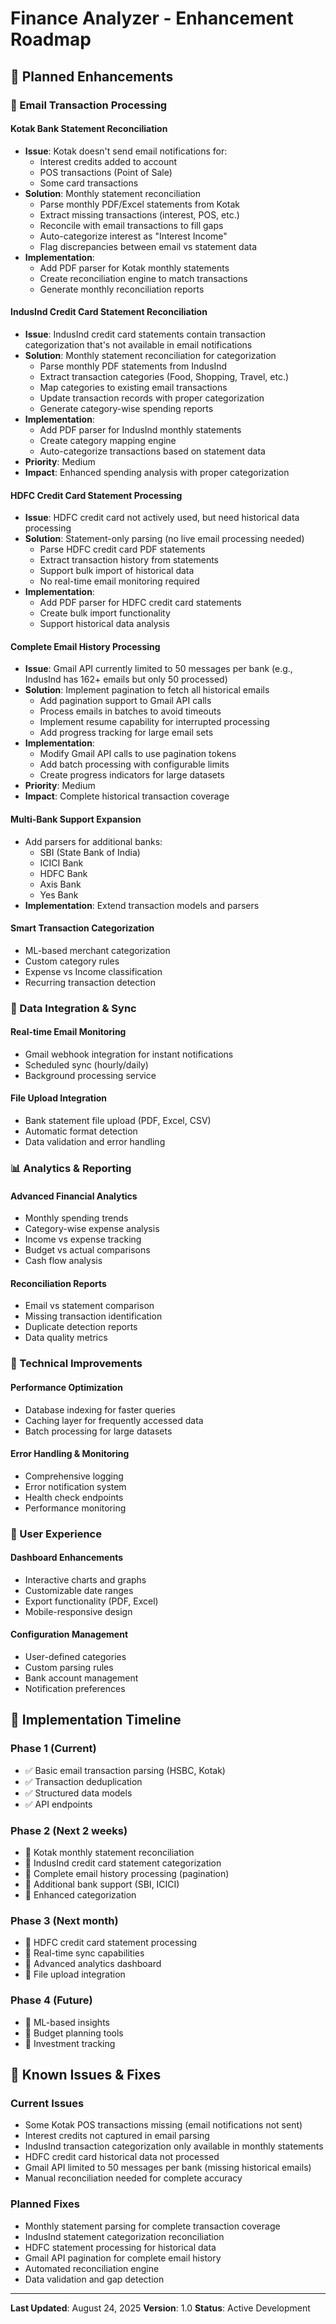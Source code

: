 # Finance Analyzer - Enhancement Roadmap

## 🚀 Planned Enhancements

### 📧 Email Transaction Processing

#### **Kotak Bank Statement Reconciliation**
- **Issue**: Kotak doesn't send email notifications for:
  - Interest credits added to account
  - POS transactions (Point of Sale)
  - Some card transactions
- **Solution**: Monthly statement reconciliation
  - Parse monthly PDF/Excel statements from Kotak
  - Extract missing transactions (interest, POS, etc.)
  - Reconcile with email transactions to fill gaps
  - Auto-categorize interest as "Interest Income"
  - Flag discrepancies between email vs statement data
- **Implementation**: 
  - Add PDF parser for Kotak monthly statements
  - Create reconciliation engine to match transactions
  - Generate monthly reconciliation reports
#### **IndusInd Credit Card Statement Reconciliation**
- **Issue**: IndusInd credit card statements contain transaction categorization that's not available in email notifications
- **Solution**: Monthly statement reconciliation for categorization
  - Parse monthly PDF statements from IndusInd
  - Extract transaction categories (Food, Shopping, Travel, etc.)
  - Map categories to existing email transactions
  - Update transaction records with proper categorization
  - Generate category-wise spending reports
- **Implementation**: 
  - Add PDF parser for IndusInd monthly statements
  - Create category mapping engine
  - Auto-categorize transactions based on statement data
- **Priority**: Medium
- **Impact**: Enhanced spending analysis with proper categorization

#### **HDFC Credit Card Statement Processing**
- **Issue**: HDFC credit card not actively used, but need historical data processing
- **Solution**: Statement-only parsing (no live email processing needed)
  - Parse HDFC credit card PDF statements
  - Extract transaction history from statements
  - Support bulk import of historical data
  - No real-time email monitoring required
- **Implementation**: 
  - Add PDF parser for HDFC credit card statements
  - Create bulk import functionality
  - Support historical data analysis
#### **Complete Email History Processing**
- **Issue**: Gmail API currently limited to 50 messages per bank (e.g., IndusInd has 162+ emails but only 50 processed)
- **Solution**: Implement pagination to fetch all historical emails
  - Add pagination support to Gmail API calls
  - Process emails in batches to avoid timeouts
  - Implement resume capability for interrupted processing
  - Add progress tracking for large email sets
- **Implementation**: 
  - Modify Gmail API calls to use pagination tokens
  - Add batch processing with configurable limits
  - Create progress indicators for large datasets
- **Priority**: Medium
- **Impact**: Complete historical transaction coverage

#### **Multi-Bank Support Expansion**
- Add parsers for additional banks:
  - SBI (State Bank of India)
  - ICICI Bank
  - HDFC Bank
  - Axis Bank
  - Yes Bank
- **Implementation**: Extend transaction models and parsers

#### **Smart Transaction Categorization**
- ML-based merchant categorization
- Custom category rules
- Expense vs Income classification
- Recurring transaction detection

### 🔄 Data Integration & Sync

#### **Real-time Email Monitoring**
- Gmail webhook integration for instant notifications
- Scheduled sync (hourly/daily)
- Background processing service

#### **File Upload Integration**
- Bank statement file upload (PDF, Excel, CSV)
- Automatic format detection
- Data validation and error handling

### 📊 Analytics & Reporting

#### **Advanced Financial Analytics**
- Monthly spending trends
- Category-wise expense analysis
- Income vs expense tracking
- Budget vs actual comparisons
- Cash flow analysis

#### **Reconciliation Reports**
- Email vs statement comparison
- Missing transaction identification
- Duplicate detection reports
- Data quality metrics

### 🔧 Technical Improvements

#### **Performance Optimization**
- Database indexing for faster queries
- Caching layer for frequently accessed data
- Batch processing for large datasets

#### **Error Handling & Monitoring**
- Comprehensive logging
- Error notification system
- Health check endpoints
- Performance monitoring

### 🎯 User Experience

#### **Dashboard Enhancements**
- Interactive charts and graphs
- Customizable date ranges
- Export functionality (PDF, Excel)
- Mobile-responsive design

#### **Configuration Management**
- User-defined categories
- Custom parsing rules
- Bank account management
- Notification preferences

## 📅 Implementation Timeline

### Phase 1 (Current)
- ✅ Basic email transaction parsing (HSBC, Kotak)
- ✅ Transaction deduplication
- ✅ Structured data models
- ✅ API endpoints

### Phase 2 (Next 2 weeks)
- 🔄 Kotak monthly statement reconciliation
- 🔄 IndusInd credit card statement categorization
- 🔄 Complete email history processing (pagination)
- 🔄 Additional bank support (SBI, ICICI)
- 🔄 Enhanced categorization

### Phase 3 (Next month)
- 🔄 HDFC credit card statement processing
- 🔄 Real-time sync capabilities
- 🔄 Advanced analytics dashboard
- 🔄 File upload integration

### Phase 4 (Future)
- 🔄 ML-based insights
- 🔄 Budget planning tools
- 🔄 Investment tracking

## 🐛 Known Issues & Fixes

### Current Issues
- Some Kotak POS transactions missing (email notifications not sent)
- Interest credits not captured in email parsing
- IndusInd transaction categorization only available in monthly statements
- HDFC credit card historical data not processed
- Gmail API limited to 50 messages per bank (missing historical emails)
- Manual reconciliation needed for complete accuracy

### Planned Fixes
- Monthly statement parsing for complete transaction coverage
- IndusInd statement categorization reconciliation
- HDFC statement processing for historical data
- Gmail API pagination for complete email history
- Automated reconciliation engine
- Data validation and gap detection

---

**Last Updated**: August 24, 2025
**Version**: 1.0
**Status**: Active Development
